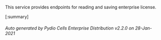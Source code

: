 






This service provides endpoints for reading and saving enterprise license.

[:summary]

###### Auto generated by Pydio Cells Enterprise Distribution v2.2.0 on 28-Jan-2021
